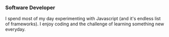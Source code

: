 ### Software Developer

I spend most of my day experimenting with Javascript (and it's endless list of frameworks). I enjoy coding and the challenge of learning something new everyday.
